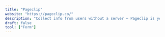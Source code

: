 ```yaml
---
title: "Pageclip"
website: "https://pageclip.co/"
description: "Collect info from users without a server — Pageclip is your server. Lead capture forms, surveys, newsletter forms, contact forms"
draft: false
tool: ["Form"]
---
```

